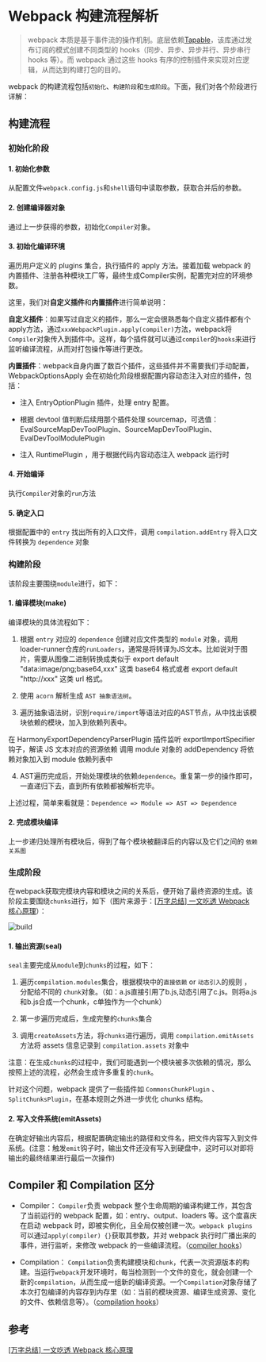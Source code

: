 # Webpack 构建流程解析

> webpack 本质是基于事件流的操作机制。底层依赖[Tapable](https://github.com/webpack/tapable)，该库通过发布订阅的模式创建不同类型的 hooks（同步、异步、异步并行、异步串行 hooks 等）。而 webpack 通过这些 hooks 有序的控制插件来实现对应逻辑，从而达到构建打包的目的。

webpack 的构建流程包括`初始化`、`构建阶段`和`生成阶段`。下面，我们对各个阶段进行详解：

## 构建流程

### 初始化阶段

#### 1. 初始化参数

从配置文件`webpack.config.js`和`shell`语句中读取参数，获取合并后的参数。

#### 2. 创建编译器对象

通过上一步获得的参数，初始化`Compiler`对象。

#### 3. 初始化编译环境

遍历用户定义的 plugins 集合，执行插件的 apply 方法。接着加载 webpack 的内置插件、注册各种模块工厂等，最终生成Compiler实例，配置完对应的环境参数。

这里，我们对**自定义插件**和**内置插件**进行简单说明：

**自定义插件**：如果写过自定义的插件，那么一定会很熟悉每个自定义插件都有个apply方法，通过`xxxWebpackPlugin.apply(compiler)`方法，webpack将`Compiler`对象传入到插件中。这样，每个插件就可以通过`compiler`的`hooks`来进行监听编译流程，从而对打包操作等进行更改。

**内置插件**：webpack自身内置了数百个插件，这些插件并不需要我们手动配置，WebpackOptionsApply 会在初始化阶段根据配置内容动态注入对应的插件，包括：

* 注入 EntryOptionPlugin 插件，处理 entry 配置。

* 根据 devtool 值判断后续用那个插件处理 sourcemap，可选值：EvalSourceMapDevToolPlugin、SourceMapDevToolPlugin、EvalDevToolModulePlugin

* 注入 RuntimePlugin ，用于根据代码内容动态注入 webpack 运行时

#### 4. 开始编译

执行`Compiler`对象的`run`方法

#### 5. 确定入口

根据配置中的 `entry` 找出所有的入口文件，调用 `compilation.addEntry` 将入口文件转换为 `dependence` 对象

### 构建阶段

该阶段主要围绕`module`进行，如下：

#### 1. 编译模块(make)

编译模块的具体流程如下：

1. 根据 `entry` 对应的 `dependence` 创建对应文件类型的 `module` 对象，调用loader-runner仓库的`runLoaders`，通常是将转译为JS文本。比如说对于图片，需要从图像二进制转换成类似于 export default "data:image/png;base64,xxx" 这类 base64 格式或者 export default "http://xxx" 这类 url 格式。

2. 使用 `acorn` 解析生成 `AST 抽象语法树`。

3. 遍历抽象语法树，识别`require/import`等语法对应的AST节点，从中找出该模块依赖的模块，加入到依赖列表中。

在 HarmonyExportDependencyParserPlugin 插件监听 exportImportSpecifier 钩子，解读 JS 文本对应的资源依赖
调用 module 对象的 addDependency 将依赖对象加入到 module 依赖列表中

4. AST遍历完成后，开始处理模块的依赖`dependence`。重复第一步的操作即可，一直递归下去，直到所有依赖都被解析完毕。

上述过程，简单来看就是：`Dependence => Module => AST => Dependence`

#### 2. 完成模块编译

上一步递归处理所有模块后，得到了每个模块被翻译后的内容以及它们之间的 `依赖关系图`

### 生成阶段

在webpack获取完模块内容和模块之间的关系后，便开始了最终资源的生成。该阶段主要围绕`chunks`进行，如下（图片来源于：[[万字总结] 一文吃透 Webpack 核心原理](https://mp.weixin.qq.com/s/SbJNbSVzSPSKBe2YStn2Zw)）：

![build](https://raw.githubusercontent.com/kerwin-ly/Blog/master/assets/imgs/webpack/build.png)

#### 1. 输出资源(seal)

`seal`主要完成从`module`到`chunks`的过程，如下：

1. 遍历`compilation.modules`集合，根据模块中的`直接依赖` or `动态引入`的规则 ，分配给不同的 `chunk`对象。（如：a.js直接引用了b.js,动态引用了c.js。则将a.js和b.js合成一个chunk，c单独作为一个chunk）

2. 第一步遍历完成后，生成完整的`chunks`集合

3. 调用`createAssets`方法，将`chunks`进行遍历，调用 `compilation.emitAssets` 方法将 assets 信息记录到 `compilation.assets` 对象中

注意：在生成`chunks`的过程中，我们可能遇到一个模块被多次依赖的情况，那么按照上述的流程，必然会生成许多重复的`chunk`。

针对这个问题，webpack 提供了一些插件如 `CommonsChunkPlugin` 、`SplitChunksPlugin`，在基本规则之外进一步优化 chunks 结构。

#### 2. 写入文件系统(emitAssets)

在确定好输出内容后，根据配置确定输出的路径和文件名，把文件内容写入到文件系统。(注意：触发`emit`钩子时，输出文件还没有写入到硬盘中，这时可以对即将输出的最终结果进行最后一次操作)

## Compiler 和 Compilation 区分

- Compiler： `Compiler`负责 webpack 整个生命周期的编译构建工作，其包含了当前运行的 webpack 配置，如：entry、output、loaders 等。这个度喜庆在启动 webpack 时，即被实例化，且全局仅被创建一次。`webpack plugins`可以通过`apply(compiler) {}`获取其参数，并对 webpack 执行时广播出来的事件，进行监听，来修改 webpack 的一些编译流程。（[compiler hooks](https://webpack.docschina.org/api/compiler-hooks/)）

- Compilation： `Compilation`负责构建模块和`chunk`，代表一次资源版本的构建。当运行`webpack`开发环境时，每当检测到一个文件的变化，就会创建一个新的`compilation`，从而生成一组新的编译资源。一个`Compilation`对象存储了本次打包编译的内容存到内存里（如：当前的模块资源、编译生成资源、变化的文件、依赖信息等）。（[compilation hooks](https://webpack.docschina.org/api/compilation-hooks/)）

## 参考

[[万字总结] 一文吃透 Webpack 核心原理](https://mp.weixin.qq.com/s/SbJNbSVzSPSKBe2YStn2Zw)